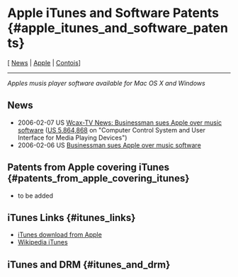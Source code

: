 # Apple iTunes and Software Patents {#apple_itunes_and_software_patents}

\[ [ News](SwpatcninoEn "wikilink") \| [ Apple](AppleEn "wikilink") \| [
Contois](ContoisEn "wikilink")\]

------------------------------------------------------------------------

*Apples musis player software available for Mac OS X and Windows*

## News

-   2006-02-07 US [Wcax-TV News: Businessman sues Apple over music
    software](http://www.wcax.com/Global/story.asp?S=4458004 "wikilink")
    ([US
    5,864,868](http://patft.uspto.gov/netacgi/nph-Parser?TERM1=5864868&u=/netahtml/srchnum.htm&Sect1=PTO1&Sect2=HITOFF&p=1&r=0&l=50&f=S&d=PALL "wikilink")
    on \"Computer Control System and User Interface for Media Playing
    Devices\")
-   2006-02-06 US [Businessman sues Apple over music
    software](http://www.wcax.com/Global/story.asp?S=4458004&nav=4QcS "wikilink")

## Patents from Apple covering iTunes {#patents_from_apple_covering_itunes}

-   to be added

## iTunes Links {#itunes_links}

-   [iTunes download from
    Apple](http://www.apple.com/itunes/download/ "wikilink")
-   [Wikipedia iTunes](http://en.wikipedia.org/wiki/ITunes "wikilink")

## iTunes and DRM {#itunes_and_drm}
